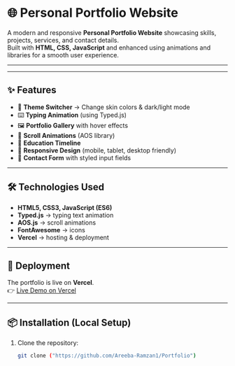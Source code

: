 # 🌐 Personal Portfolio Website

A modern and responsive **Personal Portfolio Website** showcasing skills, projects, services, and contact details.  
Built with **HTML, CSS, JavaScript** and enhanced using animations and libraries for a smooth user experience.  

---


---

## ✨ Features

- 🎨 **Theme Switcher** → Change skin colors & dark/light mode  
- ⌨️ **Typing Animation** (using Typed.js)  
- 🖼️ **Portfolio Gallery** with hover effects  
- 📜 **Scroll Animations** (AOS library)  
- 📑 **Education Timeline**  
- 📲 **Responsive Design** (mobile, tablet, desktop friendly)  
- 📩 **Contact Form** with styled input fields  

---

## 🛠️ Technologies Used

- **HTML5, CSS3, JavaScript (ES6)**  
- **Typed.js** → typing text animation  
- **AOS.js** → scroll animations  
- **FontAwesome** → icons  
- **Vercel** → hosting & deployment  

---

## 🚀 Deployment

The portfolio is live on **Vercel**.  
👉 [Live Demo on Vercel](https://areeba-ramzan-portfolio.vercel.app/)

---

## 📦 Installation (Local Setup)

1. Clone the repository:
   ```bash
   git clone ("https://github.com/Areeba-Ramzan1/Portfolio")


